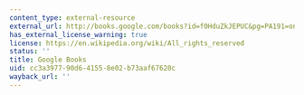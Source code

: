 ```yaml
---
content_type: external-resource
external_url: http://books.google.com/books?id=f0HduZkJEPUC&pg=PA191=onepage
has_external_license_warning: true
license: https://en.wikipedia.org/wiki/All_rights_reserved
status: ''
title: Google Books
uid: cc3a3977-90d6-4155-8e02-b73aaf67620c
wayback_url: ''
---
```

